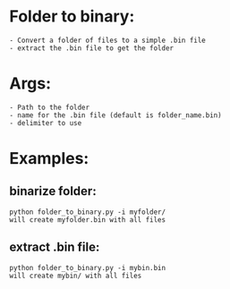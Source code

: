 # Folder to binary:
    - Convert a folder of files to a simple .bin file
    - extract the .bin file to get the folder

# Args:
    - Path to the folder
    - name for the .bin file (default is folder_name.bin)
    - delimiter to use

# Examples:

## binarize folder:
    python folder_to_binary.py -i myfolder/
    will create myfolder.bin with all files

## extract .bin file:
    python folder_to_binary.py -i mybin.bin
    will create mybin/ with all files
